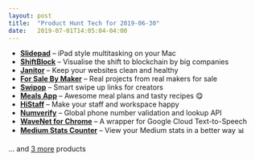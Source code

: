 ```yaml
---
layout: post
title:  "Product Hunt Tech for 2019-06-30"
date:   2019-07-01T14:05:04-04:00
---
```


* **[Slidepad](https://www.producthunt.com/posts/slidepad?utm_campaign=producthunt-api&utm_medium=api&utm_source=Application%3A+Daily+Digest+RSS+%28ID%3A+3202%29)** – iPad style multitasking on your Mac
* **[ShiftBlock](https://www.producthunt.com/posts/shiftblock?utm_campaign=producthunt-api&utm_medium=api&utm_source=Application%3A+Daily+Digest+RSS+%28ID%3A+3202%29)** – Visualise the shift to blockchain by big companies
* **[Janitor](https://www.producthunt.com/posts/janitor?utm_campaign=producthunt-api&utm_medium=api&utm_source=Application%3A+Daily+Digest+RSS+%28ID%3A+3202%29)** – Keep your websites clean and healthy
* **[For Sale By Maker](https://www.producthunt.com/posts/for-sale-by-maker?utm_campaign=producthunt-api&utm_medium=api&utm_source=Application%3A+Daily+Digest+RSS+%28ID%3A+3202%29)** – Real projects from real makers for sale
* **[Swipop](https://www.producthunt.com/posts/swipop?utm_campaign=producthunt-api&utm_medium=api&utm_source=Application%3A+Daily+Digest+RSS+%28ID%3A+3202%29)** – Smart swipe up links for creators
* **[Meals App](https://www.producthunt.com/posts/meals-app?utm_campaign=producthunt-api&utm_medium=api&utm_source=Application%3A+Daily+Digest+RSS+%28ID%3A+3202%29)** – Awesome meal plans and tasty recipes 😋
* **[HiStaff](https://www.producthunt.com/posts/histaff?utm_campaign=producthunt-api&utm_medium=api&utm_source=Application%3A+Daily+Digest+RSS+%28ID%3A+3202%29)** – Make your staff and workspace happy
* **[Numverify](https://www.producthunt.com/posts/numverify?utm_campaign=producthunt-api&utm_medium=api&utm_source=Application%3A+Daily+Digest+RSS+%28ID%3A+3202%29)** –  Global phone number validation and lookup API
* **[WaveNet for Chrome](https://www.producthunt.com/posts/wavenet-for-chrome?utm_campaign=producthunt-api&utm_medium=api&utm_source=Application%3A+Daily+Digest+RSS+%28ID%3A+3202%29)** – A wrapper for Google Cloud Text-to-Speech
* **[Medium Stats Counter](https://www.producthunt.com/posts/medium-stats-counter?utm_campaign=producthunt-api&utm_medium=api&utm_source=Application%3A+Daily+Digest+RSS+%28ID%3A+3202%29)** – View your Medium stats in a better way 📊

… and [3 more](https://www.producthunt.com/tech) products